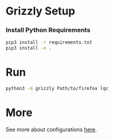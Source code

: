 # Grizzly Setup

### Install Python Requirements
```bash
pip3 install -r requirements.txt
pip3 install -e .
```

# Run

```bash
python3 -m grizzly Path/to/firefox lqc
```

# More

See more about configurations [here](docs/CONFIGURATION.md).